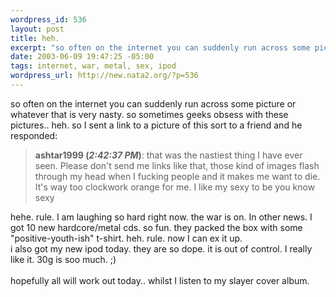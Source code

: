 ```yaml
--- 
wordpress_id: 536
layout: post
title: heh.
excerpt: "so often on the internet you can suddenly run across some picture or whatever that is very nasty. so sometimes geeks obsess with these pictures.. heh. so I sent a link to a picture of this sort to a friend and he responded:ashtar1999 (2:42:37 PM): that was the nastiest thing I have ever seen.  Please don't send me links like that, those kind of images flash through my h..."
date: 2003-06-09 19:47:25 -05:00
tags: internet, war, metal, sex, ipod
wordpress_url: http://new.nata2.org/?p=536
---
```

so often on the internet you can suddenly run across some picture or whatever that is very nasty. so sometimes geeks obsess with these pictures.. heh. so I sent a link to a picture of this sort to a friend and he responded:<blockquote><b>ashtar1999 (<i>2:42:37 PM</i>)</b>: that was the nastiest thing I have ever seen.  Please don't send me links like that, those kind of images flash through my head when I fucking people and it makes me want to die.  It's way too clockwork orange for me.  I like my sexy to be you know sexy
</blockquote>
hehe. rule. I am laughing so hard right now. the war is on. In other news. I got 10 new hardcore/metal cds. so fun. they packed the box with some "positive-youth-ish" t-shirt. heh. rule. now I can ex it up. <br/>i also got my new ipod today. they are so dope. it is out of control. I really like it. 30g is soo much. ;) <br/><br/>hopefully all will work out today.. whilst I listen to my slayer cover album. 
